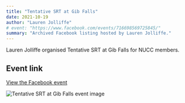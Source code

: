 ```yaml
---
title: "Tentative SRT at Gib Falls"
date: 2021-10-19
author: "Lauren Jolliffe"
# event: "https://www.facebook.com/events/716698569725845/"
summary: "Archived Facebook listing hosted by Lauren Jolliffe."
---
```

Lauren Jolliffe organised Tentative SRT at Gib Falls for NUCC members.

## Event link

[View the Facebook event](https://www.facebook.com/events/716698569725845/)

![Tentative SRT at Gib Falls event image](/trip/event-images/20211019_tentative_srt_at_gib_falls.jpg)
